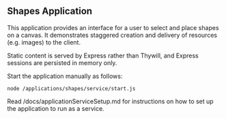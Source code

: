 Shapes Application
------------------

This application provides an interface for a user to select and place shapes on
a canvas. It demonstrates staggered creation and delivery of resources (e.g.
images) to the client.

Static content is served by Express rather than Thywill, and Express sessions
are persisted in memory only.

Start the application manually as follows:

    node /applications/shapes/service/start.js

Read /docs/applicationServiceSetup.md for instructions on how to set up the
application to run as a service.
